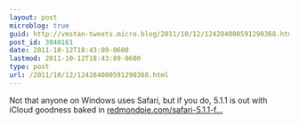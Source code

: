 ```yaml
---
layout: post
microblog: true
guid: http://vmstan-tweets.micro.blog/2011/10/12/124284000591290368.html
post_id: 3040161
date: 2011-10-12T18:43:09-0600
lastmod: 2011-10-12T18:43:09-0600
type: post
url: /2011/10/12/124284000591290368.html
---
```

Not that anyone on Windows uses Safari, but if you do, 5.1.1 is out with iCloud goodness baked in <a href="http://www.redmondpie.com/safari-5.1.1-for-os-x-and-windows-now-available-for-download-with-icloud-support/?utm_source=twitterfeed&utm_medium=twitter&utm_campaign=Feed%3A+RedmondPie+%28Redmond+Pie%29">redmondpie.com/safari-5.1.1-f…</a>

